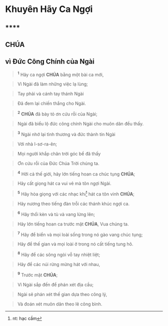 # Khuyên Hãy Ca Ngợi

## ****

## CHÚA

## vì Đức Công Chính của Ngài

> <sup><b>1</b></sup> Hãy ca ngợi **CHÚA** bằng một bài ca mới,
>


> Vì Ngài đã làm những việc lạ lùng;
>


> Tay phải và cánh tay thánh Ngài
>


> Đã đem lại chiến thắng cho Ngài.
>


> <sup><b>2</b></sup> **CHÚA** đã bày tỏ ơn cứu rỗi của Ngài;
>


> Ngài đã biểu lộ đức công chính Ngài cho muôn dân đều thấy.
>


> <sup><b>3</b></sup> Ngài nhớ lại tình thương và đức thành tín Ngài
>


> Với nhà I-sơ-ra-ên;
>


> Mọi người khắp chân trời góc bể đã thấy
>


> Ơn cứu rỗi của Đức Chúa Trời chúng ta.
>


> <sup><b>4</b></sup> Hỡi cả thế giới, hãy lớn tiếng hoan ca chúc tụng **CHÚA**;
>


> Hãy cất giọng hát ca vui vẻ mà tôn ngợi Ngài.
>


> <sup><b>5</b></sup> Hãy hòa giọng với các nhạc khí[^1-f7239c74-465e-4c80-a26b-41576cc17351] hát ca tôn vinh **CHÚA**;
>


> Hãy nương theo tiếng đàn trỗi các thánh khúc ngợi ca.
>


> <sup><b>6</b></sup> Hãy thổi kèn và tù và vang lừng lên;
>


> Hãy lớn tiếng hoan ca trước mặt **CHÚA**, Vua chúng ta.
>


> <sup><b>7</b></sup> Hãy để biển và mọi loài sống trong nó gào vang chúc tụng;
>


> Hãy để thế gian và mọi loài ở trong nó cất tiếng tung hô.
>


> <sup><b>8</b></sup> Hãy để các sông ngòi vỗ tay nhiệt liệt;
>


> Hãy để các núi rừng mừng hát với nhau,
>


> <sup><b>9</b></sup> Trước mặt **CHÚA**;
>


> Vì Ngài sắp đến để phán xét địa cầu;
>


> Ngài sẽ phán xét thế gian dựa theo công lý,
>


> Và đoán xét muôn dân theo lẽ công bình.
>

[^1-f7239c74-465e-4c80-a26b-41576cc17351]: nt: hạc cầm